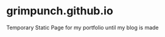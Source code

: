 grimpunch.github.io
===================

Temporary Static Page for my portfolio until my blog is made
